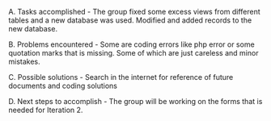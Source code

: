 A. Tasks accomplished - The group fixed some excess views from different tables and a new database was used. Modified and added records to the new database.

B. Problems encountered - Some are coding errors like php error or some quotation marks that is missing. Some of which are just careless and minor mistakes.

C. Possible solutions - Search in the internet for reference of future documents and coding solutions

D. Next steps to accomplish - The group will be working on the forms that is needed for Iteration 2.